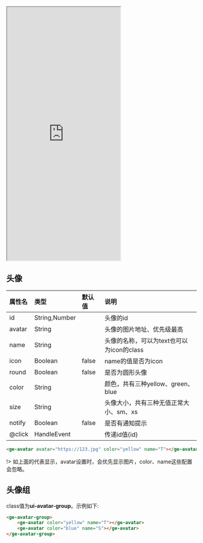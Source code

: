 <div class="simulator">
    <iframe src="http://localhost:8080/#/pages/component/avatar" height="670px"></iframe>
</div>

## 头像 
|属性名|类型|默认值|说明|
|:----|:----|:----|:----|
|id     |String,Number  |       |头像的id|
|avatar |String         |       |头像的图片地址、优先级最高|
|name   |String         |       |头像的名称，可以为text也可以为icon的class|
|icon   |Boolean        |false  |name的值是否为icon|
|round  |Boolean        |false  |是否为圆形头像|
|color  |String         |       |颜色，共有三种yellow、green、blue|
|size   |String         |       |头像大小，共有三种无值正常大小、sm、xs|
|notify |Boolean        |false  |是否有通知提示|
|@click |HandleEvent    |       |传递id值{id}|

```html
<ge-avatar avatar="https://123.jpg" color="yellow" name="T"></ge-avatar>
```

!> 如上面的代表显示，avatar设置时，会优先显示图片，color、name这些配置会忽略。

## 头像组

class值为**ui-avatar-group**。示例如下:

```html
<ge-avatar-group>
    <ge-avatar color="yellow" name="T"></ge-avatar>
    <ge-avatar color="blue" name="S"></ge-avatar>
</ge-avatar-group>
```